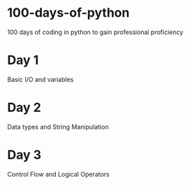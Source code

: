 # 100-days-of-python
100 days of coding in python to gain professional proficiency
# Day 1
Basic I/O and variables 
# Day 2
Data types and String Manipulation
# Day 3
Control Flow and Logical Operators